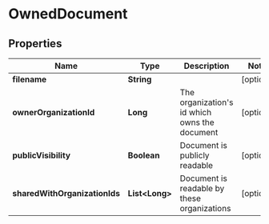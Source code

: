 
# OwnedDocument

## Properties
Name | Type | Description | Notes
------------ | ------------- | ------------- | -------------
**filename** | **String** |  |  [optional]
**ownerOrganizationId** | **Long** | The organization&#39;s id which owns the document |  [optional]
**publicVisibility** | **Boolean** | Document is publicly readable |  [optional]
**sharedWithOrganizationIds** | **List&lt;Long&gt;** | Document is readable by these organizations |  [optional]



